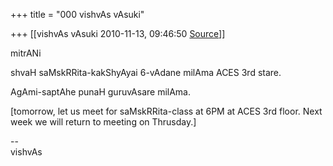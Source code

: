 +++
title = "000 vishvAs vAsuki"

+++
[[vishvAs vAsuki	2010-11-13, 09:46:50 [Source](https://groups.google.com/g/samskrita/c/UXYa3kMWQog)]]



mitrANi  
  
shvaH saMskRRita-kakShyAyai 6-vAdane milAma ACES 3rd stare.  
  
AgAmi-saptAhe punaH guruvAsare milAma.  
  
\[tomorrow, let us meet for saMskRRita-class at 6PM at ACES 3rd floor. Next week we will return to meeting on Thrusday.\]  
  
--  
vishvAs  
  

